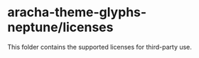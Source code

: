 # aracha-theme-glyphs-neptune/licenses

This folder contains the supported licenses for third-party use.
